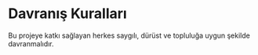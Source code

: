 # Davranış Kuralları

Bu projeye katkı sağlayan herkes saygılı, dürüst ve topluluğa uygun şekilde davranmalıdır.
